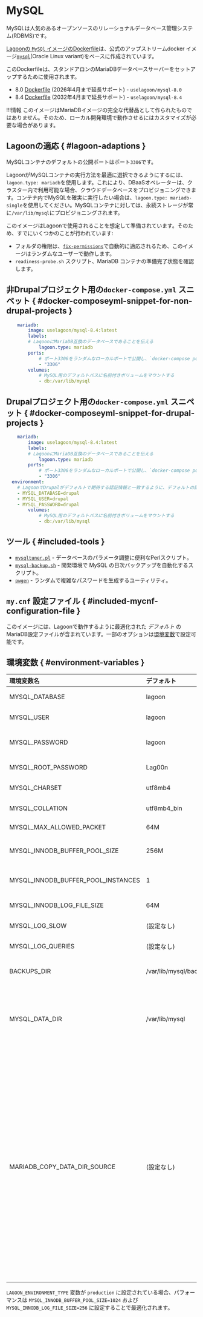 # MySQL

MySQLは人気のあるオープンソースのリレーショナルデータベース管理システム(RDBMS)です。

[Lagoonの `MySQl` イメージのDockerfile](https://github.com/uselagoon/lagoon-images/blob/main/images/mysql/8.4.Dockerfile)は、公式のアップストリームdocker イメージ[`mysql`](https://hub.docker.com/_/mysql)(Oracle Linux variant)をベースに作成されています。

このDockerfileは、スタンドアロンのMariaDBデータベースサーバーをセットアップするために使用されます。

* 8.0 [Dockerfile](https://github.com/uselagoon/lagoon-images/blob/main/images/mysql/8.0.Dockerfile) (2026年4月まで延長サポート) - `uselagoon/mysql-8.0`
* 8.4 [Dockerfile](https://github.com/uselagoon/lagoon-images/blob/main/images/mysql/8.4.Dockerfile) (2032年4月まで延長サポート) - `uselagoon/mysql-8.4`

!!!情報
    このイメージはMariaDBイメージの完全な代替品として作られたものではありません。そのため、ローカル開発環境で動作させるにはカスタマイズが必要な場合があります。

## Lagoonの適応 { #lagoon-adaptions }

MySQLコンテナのデフォルトの公開ポートはポート`3306`です。

LagoonがMySQLコンテナの実行方法を最適に選択できるようにするには、`lagoon.type: mariadb`を使用します。これにより、DBaaSオペレーターは、クラスター内で利用可能な場合、クラウドデータベースをプロビジョニングできます。コンテナ内でMySQLを確実に実行したい場合は、`lagoon.type: mariadb-single`を使用してください。MySQLコンテナに対しては、永続ストレージが常に`/var/lib/mysql`にプロビジョニングされます。

このイメージはLagoonで使用されることを想定して準備されています。そのため、すでにいくつかのことが行われています:

* フォルダの権限は、[`fix-permissions`](https://github.com/uselagoon/lagoon-images/blob/main/images/commons/fix-permissions)で自動的に適応されるため、このイメージはランダムなユーザーで動作します。
* `readiness-probe.sh` スクリプト、MariaDB コンテナの準備完了状態を確認します。

## 非Drupalプロジェクト用の`docker-compose.yml` スニペット { #docker-composeyml-snippet-for-non-drupal-projects }

```yaml title="docker-compose.yml"
	mariadb:
		image: uselagoon/mysql-8.4:latest
		labels:
		# LagoonにMariaDB互換のデータベースであることを伝える
			lagoon.type: mariadb
		ports:
			# ポート3306をランダムなローカルポートで公開し、`docker-compose port mysql 3306`でそれを見つける
			- "3306"
		volumes:
			# MySQL用のデフォルトパスに名前付きボリュームをマウントする
			- db:/var/lib/mysql
```

## Drupalプロジェクト用の`docker-compose.yml` スニペット { #docker-composeyml-snippet-for-drupal-projects }

```yaml title="docker-compose.yml"
	mariadb:
		image: uselagoon/mysql-8.4:latest
		labels:
		# LagoonにMariaDB互換のデータベースであることを伝える
			lagoon.type: mariadb
		ports:
			# ポート3306をランダムなローカルポートで公開し、`docker-compose port mysql 3306`でそれを見つける
			- "3306"
  environment:
    # LagoonでDrupalがデフォルトで期待する認証情報と一致するように、デフォルトの認証情報をオーバーライドします。
    - MYSQL_DATABASE=drupal
    - MYSQL_USER=drupal
    - MYSQL_PASSWORD=drupal
		volumes:
			# MySQL用のデフォルトパスに名前付きボリュームをマウントする
			- db:/var/lib/mysql
```

## ツール { #included-tools }

* [`mysqltuner.pl`](https://github.com/major/MySQLTuner-perl) - データベースのパラメータ調整に便利なPerlスクリプト。
* [`mysql-backup.sh`](https://github.com/uselagoon/lagoon-images/blob/main/images/mariadb/mysql-backup.sh) - 開発環境で MySQL の日次バックアップを自動化するスクリプト。
* [`pwgen`](https://linux.die.net/man/1/pwgen) - ランダムで複雑なパスワードを生成するユーティリティ。

## `my.cnf` 設定ファイル { #included-mycnf-configuration-file }

このイメージには、Lagoonで動作するように最適化された _デフォルト_ のMariaDB設定ファイルが含まれています。一部のオプションは[環境変数](../concepts-advanced/environment-variables.md)で設定可能です。

## 環境変数 { #environment-variables }

| 環境変数名                               | デフォルト             | 説明 |
| :----------------------------------- | :-------------------- | :--------------------------------------------------------------------------- |
| MYSQL_DATABASE                     | lagoon                | 起動時に作成されるデータベース名                                            |
| MYSQL_USER                         | lagoon                | 起動時に作成されるデフォルトユーザー                                             |
| MYSQL_PASSWORD                     | lagoon                | 起動時に作成されるデフォルトユーザーのパスワード                                 |
| MYSQL_ROOT_PASSWORD                | Lag00n                | MariaDBのルートユーザーのパスワード                                                |
| MYSQL_CHARSET                      | utf8mb4               | サーバーの文字セットを設定する                                                      |
| MYSQL_COLLATION                    | utf8mb4_bin           | サーバーの照合順序を設定する                                                        |
| MYSQL_MAX_ALLOWED_PACKET           | 64M                   | `max_allowed_packet`のサイズを設定する |
| MYSQL_INNODB_BUFFER_POOL_SIZE      | 256M                  | MySQL InnoDBバッファプールのサイズを設定します                                       |
| MYSQL_INNODB_BUFFER_POOL_INSTANCES | 1                     | InnoDBバッファプールインスタンスの数                                                  |
| MYSQL_INNODB_LOG_FILE_SIZE         | 64M                   | InnoDBログファイルのサイズ                                                           |
| MYSQL_LOG_SLOW                     | (設定なし)             | 遅いクエリの保存を制御する変数                                                       |
| MYSQL_LOG_QUERIES                  | (設定なし)             | すべてのクエリの保存を制御する変数                                                   |
| BACKUPS_DIR                          | /var/lib/mysql/backup | データベースのバックアップのデフォルトパス                                           |
| MYSQL_DATA_DIR                     | /var/lib/mysql        | MySQLのデータディレクトリのパス。注意してください、この値を変更するとデータ損失が発生する可能性があります！ |
| MARIADB_COPY_DATA_DIR_SOURCE         | (設定なし)             | MySQLのエントリーポイントスクリプトが、設定された`MYSQL_DATA_DIR`ディレクトリにデータをコピーする際に使用するパスについてセル名します。このパスを利用して、データベースをあらかじめMySQLに投入することができます。 ただし、スクリプトはSQLファイルではなく、実際のMySQLデータファイルの存在を前提としています。 さらに、スクリプトは、コピー先のディレクトリに既存のMySQLデータディレクトリが存在しない場合にのみ、データをコピーします。|

`LAGOON_ENVIRONMENT_TYPE` 変数が `production` に設定されている場合、パフォーマンスは `MYSQL_INNODB_BUFFER_POOL_SIZE=1024` および `MYSQL_INNODB_LOG_FILE_SIZE=256` に設定することで最適化されます。
